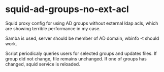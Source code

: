squid-ad-groups-no-ext-acl
==========================

Squid proxy config for using AD groups without external ldap acls, which are showing terrible performance in my case.

Samba is used, server should be member of AD domain, wbinfo -t should work.

Script periodicaly queries users for selected groups and updates files. If group did not change, file remains unchanged. If one of groups has changed, squid service is reloaded.
